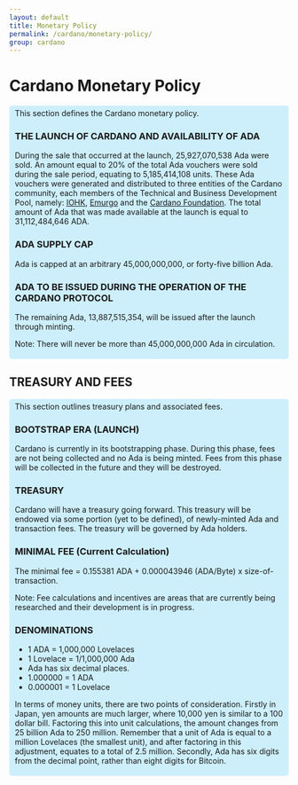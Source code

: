 ```yaml
---
layout: default
title: Monetary Policy
permalink: /cardano/monetary-policy/
group: cardano
---
```

<!-- Reviewed at 1bd2a2f5979233f4f50a7e66ab4e1819ac486400 -->

# Cardano Monetary Policy

<div style="border-radius:5px;padding:5px 10px;background: #cdeffc;" markdown="1">
This section defines the Cardano monetary policy.

### THE LAUNCH OF CARDANO AND AVAILABILITY OF ADA

During the sale that occurred at the launch, 25,927,070,538 Ada were sold. An amount equal to 20% of the total Ada vouchers were sold during the sale period, equating to 5,185,414,108 units. These Ada vouchers were generated and distributed to three entities of the Cardano community, each members of the Technical and Business Development Pool, namely: [IOHK](https://iohk.io), [Emurgo](http://emurgo.io/) and the [Cardano Foundation](https://cardanofoundation.org/). The total amount of Ada that was made available at the launch is equal to 31,112,484,646 ADA.

### ADA SUPPLY CAP
Ada is capped at an arbitrary 45,000,000,000, or forty-five billion Ada.

### ADA TO BE ISSUED DURING THE OPERATION OF THE CARDANO PROTOCOL
The remaining Ada, 13,887,515,354, will be issued after the launch through minting.

Note: There will never be more than 45,000,000,000 Ada in circulation.
</div>


## TREASURY AND FEES
<div style="border-radius:5px;padding:5px 10px;background: #cdeffc;" markdown="1">
This section outlines treasury plans and associated fees.

### BOOTSTRAP ERA (LAUNCH)
Cardano is currently in its bootstrapping phase. During this phase, fees are not being collected and no Ada is being minted. Fees from this phase will be collected in the future and they will be destroyed.

### TREASURY
Cardano will have a treasury going forward. This treasury will be endowed via some portion (yet to be defined), of newly-minted Ada and transaction fees. The treasury will be governed by Ada holders.

### MINIMAL FEE (Current Calculation)
The minimal fee = 0.155381 ADA + 0.000043946 (ADA/Byte) x size-of-transaction.

Note: Fee calculations and incentives are areas that are currently being researched and their development is in progress.

### DENOMINATIONS
- 1 ADA = 1,000,000 Lovelaces
- 1 Lovelace = 1/1,000,000 Ada
- Ada has six decimal places.
- 1.000000 = 1 ADA
- 0.000001 = 1 Lovelace

In terms of money units, there are two points of consideration. Firstly in Japan, yen amounts are much larger, where 10,000 yen is similar to a 100 dollar bill. Factoring this into unit calculations, the amount changes from 25 billion Ada to 250 million. Remember that a unit of Ada is equal to a million Lovelaces (the smallest unit), and after factoring in this adjustment, equates to a total of 2.5 million. Secondly, Ada has six digits from the decimal point, rather than eight digits for Bitcoin. 


</div>
